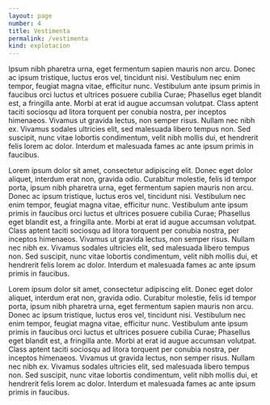```yaml
---
layout: page
number: 4
title: Vestimenta
permalink: /vestimenta
kind: explotacion
---
```



Ipsum nibh pharetra urna, eget fermentum sapien mauris non arcu. Donec ac ipsum tristique, luctus eros vel, tincidunt nisi. Vestibulum nec enim tempor, feugiat magna vitae, efficitur nunc. Vestibulum ante ipsum primis in faucibus orci luctus et ultrices posuere cubilia Curae; Phasellus eget blandit est, a fringilla ante. Morbi at erat id augue accumsan volutpat. Class aptent taciti sociosqu ad litora torquent per conubia nostra, per inceptos himenaeos. Vivamus ut gravida lectus, non semper risus. Nullam nec nibh ex. Vivamus sodales ultricies elit, sed malesuada libero tempus non. Sed suscipit, nunc vitae lobortis condimentum, velit nibh mollis dui, et hendrerit felis lorem ac dolor. Interdum et malesuada fames ac ante ipsum primis in faucibus.


Lorem ipsum dolor sit amet, consectetur adipiscing elit. Donec eget dolor aliquet, interdum erat non, gravida odio. Curabitur molestie, felis id tempor porta, ipsum nibh pharetra urna, eget fermentum sapien mauris non arcu. Donec ac ipsum tristique, luctus eros vel, tincidunt nisi. Vestibulum nec enim tempor, feugiat magna vitae, efficitur nunc. Vestibulum ante ipsum primis in faucibus orci luctus et ultrices posuere cubilia Curae; Phasellus eget blandit est, a fringilla ante. Morbi at erat id augue accumsan volutpat. Class aptent taciti sociosqu ad litora torquent per conubia nostra, per inceptos himenaeos. Vivamus ut gravida lectus, non semper risus. Nullam nec nibh ex. Vivamus sodales ultricies elit, sed malesuada libero tempus non. Sed suscipit, nunc vitae lobortis condimentum, velit nibh mollis dui, et hendrerit felis lorem ac dolor. Interdum et malesuada fames ac ante ipsum primis in faucibus.


Lorem ipsum dolor sit amet, consectetur adipiscing elit. Donec eget dolor aliquet, interdum erat non, gravida odio. Curabitur molestie, felis id tempor porta, ipsum nibh pharetra urna, eget fermentum sapien mauris non arcu. Donec ac ipsum tristique, luctus eros vel, tincidunt nisi. Vestibulum nec enim tempor, feugiat magna vitae, efficitur nunc. Vestibulum ante ipsum primis in faucibus orci luctus et ultrices posuere cubilia Curae; Phasellus eget blandit est, a fringilla ante. Morbi at erat id augue accumsan volutpat. Class aptent taciti sociosqu ad litora torquent per conubia nostra, per inceptos himenaeos. Vivamus ut gravida lectus, non semper risus. Nullam nec nibh ex. Vivamus sodales ultricies elit, sed malesuada libero tempus non. Sed suscipit, nunc vitae lobortis condimentum, velit nibh mollis dui, et hendrerit felis lorem ac dolor. Interdum et malesuada fames ac ante ipsum primis in faucibus.
